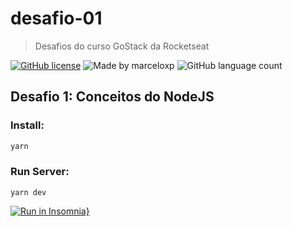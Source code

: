 # desafio-01 #

> Desafios do curso GoStack da Rocketseat

[![GitHub license](https://img.shields.io/github/license/rocketseat-gostack-course/desafio-01)](https://github.com/rocketseat-gostack-course/desafio-01/blob/master/LICENSE)
![Made by marceloxp](https://img.shields.io/badge/made%20by-marceloxp-blue)
![GitHub language count](https://img.shields.io/github/languages/count/rocketseat-gostack-course/desafio-01?color=%2304D361)

## Desafio 1: Conceitos do NodeJS

### Install:

```sh
yarn
```

### Run Server:

```
yarn dev
```

[![Run in Insomnia}](https://insomnia.rest/images/run.svg)](https://insomnia.rest/run/?label=rocketseat-gostack-course-desafio-01&uri=https%3A%2F%2Fraw.githubusercontent.com%2Frocketseat-gostack-course%2Fdesafio-01%2Fmaster%2FInsomnia.json)
